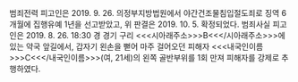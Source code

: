 범죄전력
피고인은 2019. 9. 26. 의정부지방법원에서 야간건조물침입절도죄로 징역 6개월에 집행유예 1년을 선고받았고, 위 판결은 2019. 10. 5. 확정되었다.
범죄사실
피고인은 2019. 8. 26. 18:30 경 경기 구리 <<<시아래주소>>>B<<</시아래주소>>>에 있는 약국 앞길에서, 갑자기 왼손을 뻗어 마주 걸어오던 피해자 <<<내국인이름>>>C<<</내국인이름>>>(여, 21세)의 왼쪽 골반부위를 1회 만져 피해자를 강제로 추행하였다.
